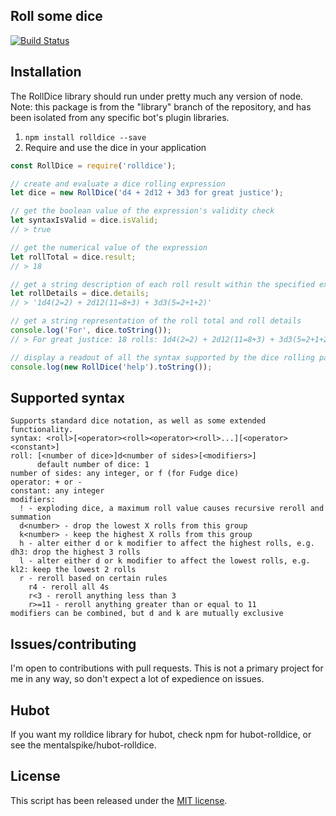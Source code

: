 Roll some dice
---

[![Build Status](https://travis-ci.org/mentalspike/rolldice.svg?branch=library)](https://travis-ci.org/mentalspike/rolldice)

## Installation

The RollDice library should run under pretty much any version of node. Note: this package is from the "library" branch of the repository, and has been isolated from any specific bot's plugin libraries.

1. `npm install rolldice --save`
2. Require and use the dice in your application

``` javascript
const RollDice = require('rolldice');

// create and evaluate a dice rolling expression
let dice = new RollDice('d4 + 2d12 + 3d3 for great justice');

// get the boolean value of the expression's validity check
let syntaxIsValid = dice.isValid;
// > true

// get the numerical value of the expression
let rollTotal = dice.result;
// > 18

// get a string description of each roll result within the specified expression
let rollDetails = dice.details;
// > '1d4(2=2) + 2d12(11=8+3) + 3d3(5=2+1+2)'

// get a string representation of the roll total and roll details
console.log('For', dice.toString());
// > For great justice: 18 rolls: 1d4(2=2) + 2d12(11=8+3) + 3d3(5=2+1+2)

// display a readout of all the syntax supported by the dice rolling parser
console.log(new RollDice('help').toString());
```

## Supported syntax

``` plaintext
Supports standard dice notation, as well as some extended functionality.
syntax: <roll>[<operator><roll><operator><roll>...][<operator><constant>]
roll: [<number of dice>]d<number of sides>[<modifiers>]
      default number of dice: 1
number of sides: any integer, or f (for Fudge dice)
operator: + or -
constant: any integer
modifiers:
  ! - exploding dice, a maximum roll value causes recursive reroll and summation
  d<number> - drop the lowest X rolls from this group
  k<number> - keep the highest X rolls from this group
  h - alter either d or k modifier to affect the highest rolls, e.g. dh3: drop the highest 3 rolls
  l - alter either d or k modifier to affect the lowest rolls, e.g. kl2: keep the lowest 2 rolls
  r - reroll based on certain rules
    r4 - reroll all 4s
    r<3 - reroll anything less than 3
    r>=11 - reroll anything greater than or equal to 11
modifiers can be combined, but d and k are mutually exclusive
```

## Issues/contributing

I'm open to contributions with pull requests. This is not a primary project for me in any way, so don't expect a lot of expedience on issues.

## Hubot

If you want my rolldice library for hubot, check npm for hubot-rolldice, or see the mentalspike/hubot-rolldice.

## License

This script has been released under the [MIT license](./LICENSE).
